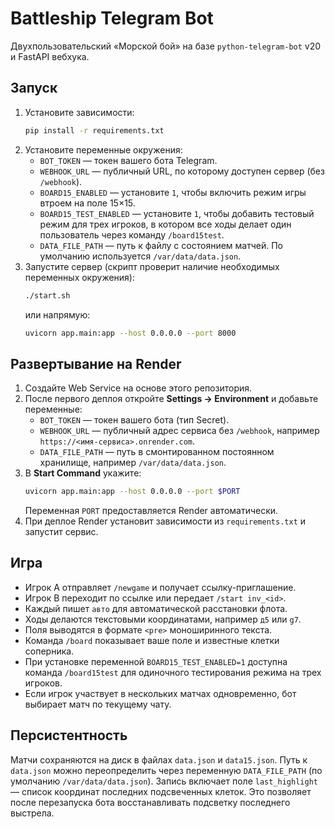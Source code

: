 # Battleship Telegram Bot

Двухпользовательский «Морской бой» на базе `python-telegram-bot` v20 и FastAPI вебхука.

## Запуск

1. Установите зависимости:
   ```bash
   pip install -r requirements.txt
   ```
2. Установите переменные окружения:
   - `BOT_TOKEN` — токен вашего бота Telegram.
   - `WEBHOOK_URL` — публичный URL, по которому доступен сервер (без `/webhook`).
   - `BOARD15_ENABLED` — установите `1`, чтобы включить режим игры втроем на поле 15×15.
   - `BOARD15_TEST_ENABLED` — установите `1`, чтобы добавить тестовый режим для трех игроков, в котором все ходы делает один пользователь через команду `/board15test`.
   - `DATA_FILE_PATH` — путь к файлу с состоянием матчей. По умолчанию используется `/var/data/data.json`.
3. Запустите сервер (скрипт проверит наличие необходимых переменных окружения):
   ```bash
   ./start.sh
   ```
   или напрямую:
   ```bash
   uvicorn app.main:app --host 0.0.0.0 --port 8000
   ```

## Развертывание на Render

1. Создайте Web Service на основе этого репозитория.
2. После первого деплоя откройте **Settings → Environment** и добавьте переменные:
   - `BOT_TOKEN` — токен вашего бота (тип Secret).
   - `WEBHOOK_URL` — публичный адрес сервиса без `/webhook`, например `https://<имя-сервиса>.onrender.com`.
   - `DATA_FILE_PATH` — путь в смонтированном постоянном хранилище, например `/var/data/data.json`.
3. В **Start Command** укажите:
   ```bash
   uvicorn app.main:app --host 0.0.0.0 --port $PORT
   ```
   Переменная `PORT` предоставляется Render автоматически.
4. При деплое Render установит зависимости из `requirements.txt` и запустит сервис.

## Игра
- Игрок A отправляет `/newgame` и получает ссылку-приглашение.
- Игрок B переходит по ссылке или передает `/start inv_<id>`.
- Каждый пишет `авто` для автоматической расстановки флота.
- Ходы делаются текстовыми координатами, например `д5` или `g7`.
- Поля выводятся в формате `<pre>` моноширинного текста.
- Команда `/board` показывает ваше поле и известные клетки соперника.
- При установке переменной `BOARD15_TEST_ENABLED=1` доступна команда `/board15test` для одиночного тестирования режима на трех игроков.
- Если игрок участвует в нескольких матчах одновременно, бот выбирает матч по текущему чату.

## Персистентность
Матчи сохраняются на диск в файлах `data.json` и `data15.json`. Путь к `data.json` можно переопределить через переменную `DATA_FILE_PATH` (по умолчанию `/var/data/data.json`). Запись включает поле `last_highlight` — список координат последних подсвеченных клеток. Это позволяет после перезапуска бота восстанавливать подсветку последнего выстрела.
